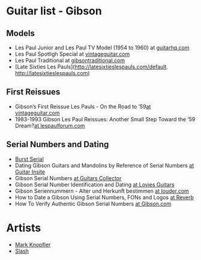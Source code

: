 # Guitar list - Gibson

## Models
* Les Paul Junior and Les Paul TV Model (1954 to 1960) at [guitarhq.com](http://www.guitarhq.com/lpjr.html)
* Les Paul Spotligh Special at [vintageguitar.com](https://www.vintageguitar.com/1759/gibson-les-paul-spotlight-special/)
* Les Paul Traditional at [gibsontraditional.com](http://www.gibsontraditional.com/)
* [Late Sixties Les Pauls](http://latesixtieslespauls.com/default. http://latesixtieslespauls.com)

## First Reissues
* Gibson’s First Reissue Les Pauls - On the Road to ’59[at vintageguitar.com](https://www.vintageguitar.com/16462/gibsons-first-reissue-les-pauls/)
* 1983-1993 Gibson Les Paul Reissues: Another Small Step Toward the ’59 Dream?[at lespaulforum.com](https://www.lespaulforum.com/slubarticle/8393reissues/83to9359reissues.html)

## Serial Numbers and Dating
* [Burst Serial](http://www.burstserial.com/)
* Dating Gibson Guitars and Mandolins by Reference of Serial Numbers [at Guitar Insite](https://www.guitarinsite.nl/serienummers-gibson_eng.php)
* Gibson Serial Numbers [at Guitars Collector]( http://www.guitarscollector.com/gibson-serial-numbers.html)
* Gibson Serial Number Identification and Dating [at Lovies Guitars](https://loviesguitars.com/gibson-serial-number-identification-dating/)
* Gibson Seriennummern - Alter und Herkunft bestimmen [at louder.com](https://www.louder.com/de/magazin/gibson-seriennummern-alter-und-herkunft-bestimmen)
* How to Date a Gibson Using Serial Numbers, FONs and Logos [at Reverb](https://reverb.com/news/how-to-date-a-gibson-using-serial-numbers-fons-and-logos)
* How To Verify Authentic Gibson Serial Numbers [at Gibson.com](https://www.gibson.com/Support/Serial-Number-Search)

# Artists
* [Mark Knopfler](../artist/knopfler.md)
* [Slash](../artist/slash.md)
